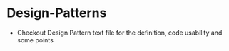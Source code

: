 # Design-Patterns

- Checkout Design Pattern text file for the definition, code usability and some points
